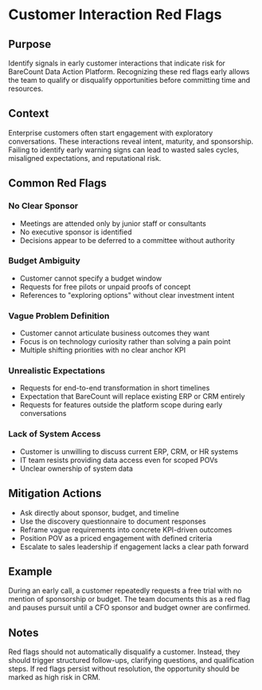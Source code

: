 # Customer Interaction Red Flags

## Purpose
Identify signals in early customer interactions that indicate risk for BareCount Data Action Platform. Recognizing these red flags early allows the team to qualify or disqualify opportunities before committing time and resources.

## Context
Enterprise customers often start engagement with exploratory conversations. These interactions reveal intent, maturity, and sponsorship. Failing to identify early warning signs can lead to wasted sales cycles, misaligned expectations, and reputational risk.

## Common Red Flags

### No Clear Sponsor
- Meetings are attended only by junior staff or consultants
- No executive sponsor is identified
- Decisions appear to be deferred to a committee without authority

### Budget Ambiguity
- Customer cannot specify a budget window
- Requests for free pilots or unpaid proofs of concept
- References to "exploring options" without clear investment intent

### Vague Problem Definition
- Customer cannot articulate business outcomes they want
- Focus is on technology curiosity rather than solving a pain point
- Multiple shifting priorities with no clear anchor KPI

### Unrealistic Expectations
- Requests for end-to-end transformation in short timelines
- Expectation that BareCount will replace existing ERP or CRM entirely
- Requests for features outside the platform scope during early conversations

### Lack of System Access
- Customer is unwilling to discuss current ERP, CRM, or HR systems
- IT team resists providing data access even for scoped POVs
- Unclear ownership of system data

## Mitigation Actions
- Ask directly about sponsor, budget, and timeline
- Use the discovery questionnaire to document responses
- Reframe vague requirements into concrete KPI-driven outcomes
- Position POV as a priced engagement with defined criteria
- Escalate to sales leadership if engagement lacks a clear path forward

## Example
During an early call, a customer repeatedly requests a free trial with no mention of sponsorship or budget. The team documents this as a red flag and pauses pursuit until a CFO sponsor and budget owner are confirmed.

## Notes
Red flags should not automatically disqualify a customer. Instead, they should trigger structured follow-ups, clarifying questions, and qualification steps. If red flags persist without resolution, the opportunity should be marked as high risk in CRM.
